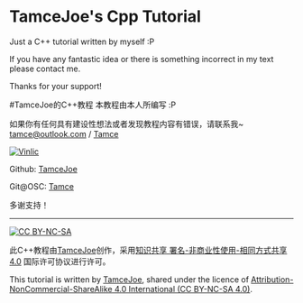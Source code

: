 # TamceJoe's Cpp Tutorial
 Just a C++ tutorial written by myself :P
 
 If you have any fantastic idea or there is something incorrect in my text please contact me.
 
 Thanks for your support!

#TamceJoe的C++教程
 本教程由本人所编写 :P
 
 如果你有任何具有建设性想法或者发现教程内容有错误，请联系我~
 <tamce@outlook.com> / [Tamce](http://www.tamce.cn/)
 
 [![Vinlic](http://cdn.sinacloud.net/tamce-cdn/vinlic_logo.png)](http://www.vinlic.com/)
 
 Github: [TamceJoe](https://www.github.com/tamcejoe)
 
 Git@OSC: [Tamce](https://git.oschina.net/tamce)
 
 多谢支持！


---


[![CC BY-NC-SA](http://cdn.sinacloud.net/tamce-cdn/by-nc-sa.png)](http://creativecommons.org/licenses/by-nc-sa/4.0/)

 此C++教程由[TamceJoe](http://www.tamce.cn/)创作，采用[知识共享 署名-非商业性使用-相同方式共享 4.0](http://creativecommons.org/licenses/by-nc-sa/4.0/) 国际许可协议进行许可。

 This tutorial is written by [TamceJoe](http://www.tamce.cn), shared under the licence of [Attribution-NonCommercial-ShareAlike 4.0 International (CC BY-NC-SA 4.0)](http://creativecommons.org/licenses/by-nc-sa/4.0/).
